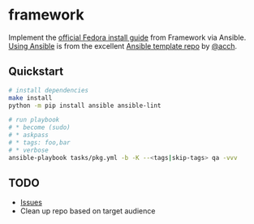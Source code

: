 # framework

Implement the [official Fedora install guide](https://guides.frame.work/Guide/Fedora+37+Installation+on+the+Framework+Laptop/108) from Framework via Ansible. [Using Ansible](md/ansible.md) is from the excellent [Ansible template repo](https://github.com/acch/ansible-boilerplate) by [@acch](https://github.com/acch).

## Quickstart
```bash
# install dependencies
make install
python -m pip install ansible ansible-lint

# run playbook
# * become (sudo)
# * askpass
# * tags: foo,bar
# * verbose
ansible-playbook tasks/pkg.yml -b -K --<tags|skip-tags> qa -vvv
```

## TODO
* [Issues](https://github.com/pythoninthegrass/framework/issues)
* Clean up repo based on target audience
